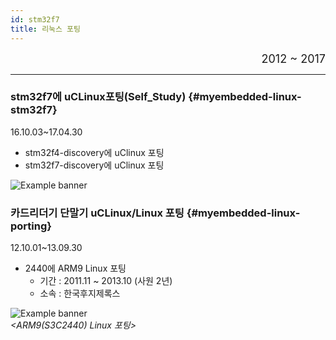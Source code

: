 ```yaml
---
id: stm32f7
title: 리눅스 포팅
---
```


<div align="right">
  <font size="4">
    2012 ~ 2017<br/>
  </font>
</div>

---

### stm32f7에 uCLinux포팅(Self_Study) {#myembedded-linux-stm32f7}

16.10.03~17.04.30
* stm32f4-discovery에 uClinux 포팅
* stm32f7-discovery에 uClinux 포팅

<div style={{width: '100%', textAlign: 'center'}}>
	<img
		src={require('/img/3_embedded/stm32f4_linux.png').default}
		style={{width: '100%'}}
		alt="Example banner"
	/>
</div>

### 카드리더기 단말기 uCLinux/Linux 포팅 {#myembedded-linux-porting}

12.10.01~13.09.30
* 2440에 ARM9 Linux 포팅
  * 기간 : 2011.11 ~ 2013.10 (사원 2년)
  * 소속 : 한국후지제록스

<div style={{width: '100%', textAlign: 'center'}}>
	<img
		src={require('/img/3_embedded/img3_2_arm9_linux_porting.png').default}
		style={{width: '100%'}}
		alt="Example banner"
	/><br/><em>&lt;ARM9(S3C2440) Linux 포팅&gt;</em>
</div>

